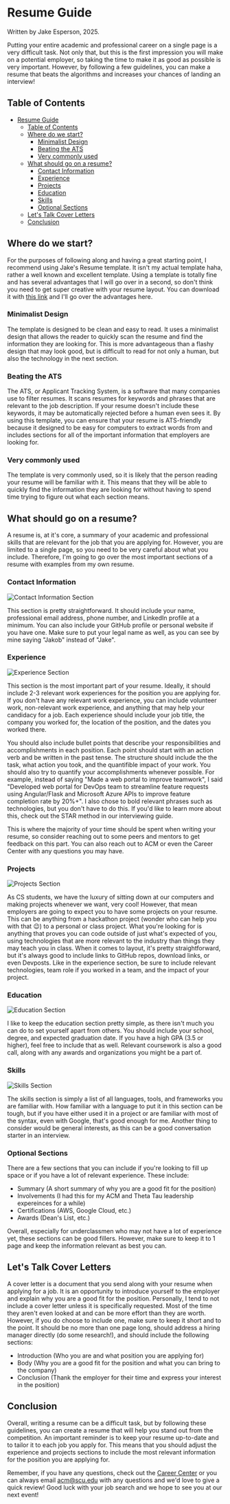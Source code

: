 # Resume Guide

Written by Jake Esperson, 2025.

Putting your entire academic and professional career on a single page is a very difficult task. Not only that, but this is the first impression you will make on a potential employer, so taking the time to make it as good as possible is very important. However, by following a few guidelines, you can make a resume that beats the algorithms and increases your chances of landing an interview!

## Table of Contents
- [Resume Guide](#resume-guide)
  - [Table of Contents](#table-of-contents)
  - [Where do we start?](#where-do-we-start)
    - [Minimalist Design](#minimalist-design)
    - [Beating the ATS](#beating-the-ats)
    - [Very commonly used](#very-commonly-used)
  - [What should go on a resume?](#what-should-go-on-a-resume)
    - [Contact Information](#contact-information)
    - [Experience](#experience)
    - [Projects](#projects)
    - [Education](#education)
    - [Skills](#skills)
    - [Optional Sections](#optional-sections)
  - [Let's Talk Cover Letters](#lets-talk-cover-letters)
  - [Conclusion](#conclusion)

## Where do we start?
For the purposes of following along and having a great starting point, I recommend using Jake's Resume template. It isn't my actual template haha, rather a well known and excellent template. Using a template is totally fine and has several advantages that I will go over in a second, so don't think you need to get super creative with your resume layout. You can download it with [this link](https://jakesresume.com/download/) and I'll go over the advantages here.

### Minimalist Design
The template is designed to be clean and easy to read. It uses a minimalist design that allows the reader to quickly scan the resume and find the information they are looking for. This is more advantageous than a flashy design that may look good, but is difficult to read for not only a human, but also the technology in the next section.

### Beating the ATS
The ATS, or Applicant Tracking System, is a software that many companies use to filter resumes. It scans resumes for keywords and phrases that are relevant to the job description. If your resume doesn't include these keywords, it may be automatically rejected before a human even sees it. By using this template, you can ensure that your resume is ATS-friendly because it designed to be easy for computers to extract words from and includes sections for all of the important information that employers are looking for.

### Very commonly used
The template is very commonly used, so it is likely that the person reading your resume will be familiar with it. This means that they will be able to quickly find the information they are looking for without having to spend time trying to figure out what each section means.

## What should go on a resume?
A resume is, at it's core, a summary of your academic and professional skills that are relevant for the job that you are applying for. However, you are limited to a single page, so you need to be very careful about what you include. Therefore, I'm going to go over the most important sections of a resume with examples from my own resume.

### Contact Information
![Contact Information Section](./resume-images/contact.png)

This section is pretty straightforward. It should include your name, professional email address, phone number, and LinkedIn profile at a minimum. You can also include your GitHub profile or personal website if you have one. Make sure to put your legal name as well, as you can see by mine saying "Jakob" instead of "Jake".

### Experience
![Experience Section](./resume-images/experience.png)

This section is the most important part of your resume. Ideally, it should include 2-3 relevant work experiences for the position you are applying for. If you don't have any relevant work experience, you can include volunteer work, non-relevant work experience, and anything that may help your candidacy for a job. Each experience should include your job title, the company you worked for, the location of the position, and the dates you worked there.

You should also include bullet points that describe your responsibilities and accomplishments in each position. Each point should start with an action verb and be written in the past tense. The structure should include the the task, what action you took, and the quantifible impact of your work. You should also try to quantify your accomplishments whenever possible. For example, instead of saying "Made a web portal to improve teamwork", I said "Developed web portal for DevOps team to streamline feature requests using Angular/Flask and Microsoft Azure APIs to improve feature completion rate by 20%+". I also chose to bold relevant phrases such as technologies, but you don't have to do this. If you'd like to learn more about this, check out the STAR method in our interviewing guide.

This is where the majority of your time should be spent when writing your resume, so consider reaching out to some peers and mentors to get feedback on this part. You can also reach out to ACM or even the Career Center with any questions you may have.

### Projects
![Projects Section](./resume-images/projects.png)

As CS students, we have the luxury of sitting down at our computers and making projects whenever we want, very cool! However, that mean employers are going to expect you to have some projects on your resume. This can be anything from a hackathon project (wonder who can help you with that 😉) to a personal or class project. What you're looking for is anything that proves you can code outside of just what's expected of you, using technologies that are more relevant to the industry than things they may teach you in class. When it comes to layout, it's pretty straightforward, but it's always good to include links to GitHub repos, download links, or even Devposts. Like in the experience section, be sure to include relevant technologies, team role if you worked in a team, and the impact of your project.

### Education
![Education Section](./resume-images/education.png)

I like to keep the education section pretty simple, as there isn't much you can do to set yourself apart from others. You should include your school, degree, and expected graduation date. If you have a high GPA (3.5 or higher), feel free to include that as well. Relevant coursework is also a good call, along with any awards and organizations you might be a part of.

### Skills
![Skills Section](./resume-images/skills.png)

The skills section is simply a list of all languages, tools, and frameworks you are familiar with. How familiar with a language to put it in this section can be tough, but if you have either used it in a project or are familiar with most of the syntax, even with Google, that's good enough for me. Another thing to consider would be general interests, as this can be a good conversation starter in an interview.

### Optional Sections

There are a few sections that you can include if you're looking to fill up space or if you have a lot of relevant experience. These include:
- Summary (A short summary of why you are a good fit for the position)
- Involvements (I had this for my ACM and Theta Tau leadership expereinces for a while)
- Certifications (AWS, Google Cloud, etc.)
- Awards (Dean's List, etc.)

Overall, especially for underclassmen who may not have a lot of experience yet, these sections can be good fillers. However, make sure to keep it to 1 page and keep the information relevant as best you can.

## Let's Talk Cover Letters

A cover letter is a document that you send along with your resume when applying for a job. It is an opportunity to introduce yourself to the employer and explain why you are a good fit for the position. Personally, I tend to not include a cover letter unless it is specifically requested. Most of the time they aren't even looked at and can be more effort than they are worth. However, if you do choose to include one, make sure to keep it short and to the point. It should be no more than one page long, should address a hiring manager directly (do some research!), and should include the following sections:
- Introduction (Who you are and what position you are applying for)
- Body (Why you are a good fit for the position and what you can bring to the company)
- Conclusion (Thank the employer for their time and express your interest in the position)

## Conclusion
Overall, writing a resume can be a difficult task, but by following these guidelines, you can create a resume that will help you stand out from the competition. An important reminder is to keep your resume up-to-date and to tailor it to each job you apply for. This means that you should adjust the experience and projects sections to include the most relevant information for the position you are applying for.

Remember, if you have any questions, check out the [Career Center](https://www.scu.edu/careercenter/) or you can always email [acm@scu.edu](mailto:acm@scu.edu) with any questions and we'd love to give a quick review! Good luck with your job search and we hope to see you at our next event!



